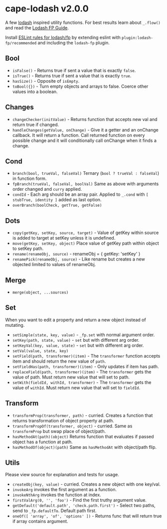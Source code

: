 # cape-lodash v2.0.0

A few [lodash](https://lodash.com/docs) inspired utility functions. For best results learn about `_.flow()` and read the [Lodash FP Guide](https://github.com/lodash/lodash/wiki/FP-Guide).

Install [ESLint rules for lodash/fp](https://github.com/jfmengels/eslint-plugin-lodash-fp) by extending eslint with `plugin:lodash-fp/recommended` and including the `lodash-fp` plugin.

## Bool

- `isFalse()` - Returns true if sent a value that is exactly `false`.
- `isTrue()` - Returns true if sent a value that is exactly `true`.
- `hasSize()` - Opposite of `isEmpty`.
- `toBool({})` - Turn empty objects and arrays to false. Coerce other values into a boolean.

## Changes

- `changeChecker(initValue)` - Returns function that accepts new val and return true if changed.
- `handleChanges(getValue, onChange)` - Give it a getter and an onChange callback. It will return a function. Call returned function on every possible change and it will conditionally call onChange when it finds a change.

## Cond

- `branch(bool, trueVal, falseVal)` Ternary (`bool ? trueVal : falseVal`) in function form.
- `fpBranch(trueVal, falseVal, boolVal)` Same as above with arguments order changed and `curry` applied.
- `condId` - Each arg should be an array pair. Applied to `_.cond` with `[ stubTrue, identity ]` added as last option.
- `overBranch(boolCheck, getTrue, getFalse)`

## Dots

- `copy(getKey, setKey, source, target)` - Value of getKey within source is added to target at setKey unless it is undefined.
- `move(getKey, setKey, object)` Place value of getKey path within object to setKey path.
- `rename(renameObj, source)` - renameObj = { getKey: 'setKey' }
- `renamePick(renameObj, source)` - Like rename but creates a new objected limited to values of renameObj.

## Merge

- `merge(object, ...sources)`

## Set

When you want to edit a property and return a new object instead of mutating.

- `setSimple(state, key, value)` - `_fp.set` with normal argument order.
- `setKey(path, state, value)` - `set` but with different arg order.
- `setKeyVal(key, value, state)` - `set` but with different arg order.
- `setVal(value, state, key)`
- `setField(path, transformer)(item)` - The `transformer` function accepts item and should return the new value of `path`.
- `setFieldHas(path, transformer)(item)` - Only updates if item has path.
- `replaceField(path, transformer)(item)` - The `transformer` gets the value of path. Must return new value that will set to path.
- `setWith(fieldId, withId, transformer)` - The `transformer` gets the value of `withId`. Must return new value that will set to `fieldId`.

## Transform

- `transformProp(transformer, path)` - curried. Creates a function that returns transformation of object property at path.
- `transformPropOf(transformer, object)` - curried. Same as `transformProp` but swap place of object/path.
- `hasMethodAt(path)(object)` Returns function that evaluates if passed object has a function at path.
- `hasMethodOf(object)(path)` Same as `hasMethodAt` with object/path flip.


## Utils

Please view source for explanation and tests for usage.
- `createObj(key, value)` - curried. Creates a new object with one key/val.
- `invokeArg` invokes the first argument as a function.
- `invokeNthArg` invokes the function at index.
- `firstValArg(0, '', 'foo')` - Find the first truthy argument value.
- `getDefault('default.path', 'check.path.first')` - Select two paths, send to `_fp.defaultTo`. Default path first.
- `oneOf([ 'array', 'of', 'options' ])` - Returns func that will return true if array contains argument.
